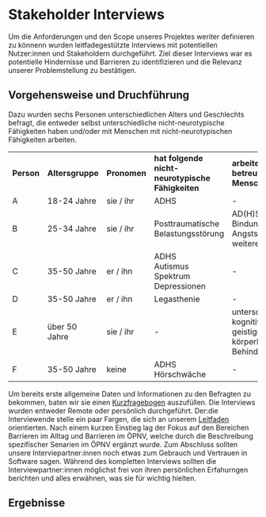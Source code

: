 # Stakeholder Interviews

Um die Anforderungen und den Scope unseres Projektes weriter definieren zu könnenn wurden leitfadegestützte Interviews mit potentiellen Nutzer:innen und Stakeholdern durchgeführt. Ziel dieser Interviews war es potentielle Hindernisse und Barrieren zu identifizieren und die Relevanz unserer Problemstellung zu bestätigen. 

## Vorgehensweise und Druchführung

Dazu wurden sechs Personen unterschiedlichen Alters und Geschlechts befragt, die entweder selbst unterschiedliche nicht-neurotypische Fähigkeiten haben und/oder mit Menschen mit nicht-neurotypischen Fähigkeiten arbeiten.  

<table>
  <tr>
   <td><p style="text-align: right">
     <strong>Person</strong></p>
  </td>
  <td><strong>Altersgruppe</strong>
  </td>
   <td><strong>Pronomen</strong>
  </td>
  <td><strong>hat folgende nicht-neurotypische Fähigkeiten</strong>
   </td>
   <td><strong>arbeitet mit / betreut Menschen mit</strong>
   </td>
   <td><strong>potentielle Rolle</strong>
   </td>
  </tr>
  
  <tr> 
    <td> A </td>
    <td> 18-24 Jahre </td>
    <td> sie / ihr </td>
    <td> ADHS </td>
    <td> - </td>
    <td> Nutzer:in </td>
  </tr>
  
  <tr>
    <td> B </td>
    <td> 25-34 Jahre </td>
    <td> sie / ihr </td>
    <td> Posttraumatische Belastungsstörung </td>
    <td> AD(H)S <br> Bindungsstörung <br> Angststörung <br> weitere </td>
    <td> Nutzer:in <br> Betreuer:in</td>
    
  <tr> 
    <td> C </td>
    <td> 35-50 Jahre </td>
    <td> er / ihn </td>
    <td> ADHS<br> Autismus Spektrum <br> Depressionen </td>
    <td> - </td>
    <td> Nutzer:in </td>
  </tr>
  
  <tr> 
    <td> D </td>
    <td> 35-50 Jahre </td>
    <td> er / ihn </td>
    <td> Legasthenie </td>
    <td> - </td>
    <td> Nutzer:in </td>
  </tr>
  
  <tr> 
    <td> E </td>
    <td> über 50 Jahre </td>
    <td> sie / ihr </td>
    <td> - </td>
    <td> unterschiedlichen kognitiven, geistigen und körperlichen Behinderungen </td>
    <td> Betreuer:in </td>
  </tr>

  <tr> 
    <td> F </td>
    <td> 35-50 Jahre </td>
    <td> keine </td>
    <td> ADHS <br> Hörschwäche</td>
    <td> - </td>
    <td> Nutzer:in </td>
  </tr>
</table>

Um bereits erste allgemeine Daten und Informationen zu den Befragten zu bekommen, baten wir sie einen [Kurzfragebogen](stakeholderinterviews/kurzfragebogen.pdf) auszufüllen.
Die Interviews wurden entweder Remote oder persönlich durchgeführt. Der:die Interviewende stelle ein paar Fargen, die sich an unserem [Leitfaden](stakeholderinterviews/interviewleitfaden_short.pdf) orientierten. Nach einem kurzen Einstieg lag der Fokus auf den Bereichen Barrieren im Alltag und Barrieren im ÖPNV, welche durch die Beschreibung spezifischer Senarien im ÖPNV ergänzt wurde. Zum Abschluss sollten unsere Interviepartner:innen noch etwas zum Gebrauch und Vertrauen in Software sagen. Während des kompletten Interviews sollten die Interviewpartner:innen möglichst frei von ihren persönlichen Erfahurngen berichten und alles erwähnen, was sie für wichtig hielten.


## Ergebnisse

